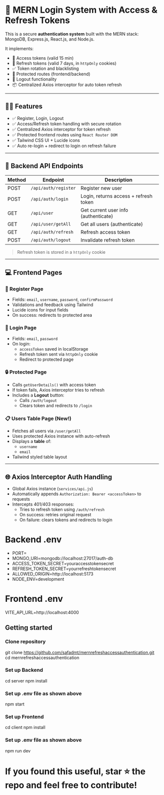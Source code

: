 # 🔐 MERN Login System with Access & Refresh Tokens

This is a secure **authentication system** built with the MERN stack:  
MongoDB, Express.js, React.js, and Node.js.

It implements:
- 🔐 Access tokens (valid 15 min)
- 🔄 Refresh tokens (valid 7 days, in `httpOnly` cookies)
- ✅ Token rotation and blacklisting
- 🔐 Protected routes (frontend/backend)
- 🚪 Logout functionality
- 📦 Centralized Axios interceptor for auto token refresh

---

## 🧑‍💻 Features

- ✅ Register, Login, Logout
- ✅ Access/Refresh token handling with secure rotation
- ✅ Centralized Axios interceptor for token refresh
- ✅ Protected frontend routes using `React Router DOM`
- ✅ Tailwind CSS UI + Lucide icons
- ✅ Auto re-login + redirect to login on refresh failure

---

## 🧪 Backend API Endpoints

| Method | Endpoint              | Description                          |
|--------|-----------------------|--------------------------------------|
| POST   | `/api/auth/register`  | Register new user                    |
| POST   | `/api/auth/login`     | Login, returns access + refresh token|
| GET    | `/api/user`           | Get current user info (authenticate)   |
| GET    | `/api/user/getAll`    | Get all users  (authenticate)   |
| GET    | `/api/auth/refresh`   | Refresh access token                |
| POST   | `/api/auth/logout`    | Invalidate refresh token             |

> Refresh token is stored in a `httpOnly` cookie

---

## 💻 Frontend Pages

### 🧾 Register Page
- Fields: `email`, `username`, `password`, `confirmPassword`
- Validations and feedback using Tailwind
- Lucide icons for input fields
- On success: redirects to protected area

### 🔐 Login Page
- Fields: `email`, `password`
- On login:
  - `accessToken` saved in localStorage
  - Refresh token sent via `httpOnly` cookie
  - Redirect to protected page

### 🔒 Protected Page
- Calls `getUserDetails()` with access token
- If token fails, Axios interceptor tries to refresh
- Includes a **Logout** button:
  - Calls `/auth/logout`
  - Clears token and redirects to `/login`

### 📋 Users Table Page (New!)
- Fetches all users via `/user/getAll`
- Uses protected Axios instance with auto-refresh
- Displays a **table** of:
  - `username`
  - `email`
- Tailwind styled table layout

---

## 🌐 Axios Interceptor Auth Handling

- Global Axios instance (`services/api.js`)
- Automatically appends `Authorization: Bearer <accessToken>` to requests
- Intercepts 401/403 responses:
  - Tries to refresh token using `/auth/refresh`
  - On success: retries original request
  - On failure: clears tokens and redirects to login


# Backend .env

- PORT=
- MONGO_URI=mongodb://localhost:27017/auth-db
- ACCESS_TOKEN_SECRET=youraccesstokensecret
 - REFRESH_TOKEN_SECRET=yourrefreshtokensecret
- ALLOWED_ORIGIN=http://localhost:5173
- NODE_ENV=development

# Frontend .env

VITE_API_URL=http://localhost:4000

## Getting started 

### Clone repository

git clone https://github.com/safadmt/mernrefreshaccessauthentication.git
cd mernrefreshaccessauthentication

### Set up Backend
cd server
npm install

### Set up .env file as shown above
npm start

### Set up Frontend

cd client
npm install

### Set up .env file as shown above
npm run dev


# If you found this useful, star ⭐ the repo and feel free to contribute!





